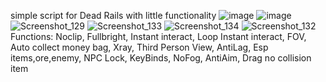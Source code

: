 simple script for Dead Rails with little functionality
![image](https://github.com/user-attachments/assets/3567fecd-e370-42bc-aeee-21d5a1bbd394)
![image](https://github.com/user-attachments/assets/6ddcaca6-93f5-4872-bbc4-7d39cd22c2cd)
![Screenshot_129](https://github.com/user-attachments/assets/6b335e38-aa18-4ab7-b538-c85606a224fd)
![Screenshot_133](https://github.com/user-attachments/assets/a6831695-27aa-4c5d-b339-6db237e9f0c2)
![Screenshot_134](https://github.com/user-attachments/assets/70b26476-6a9b-4617-a19d-e8277d807f94)
![Screenshot_132](https://github.com/user-attachments/assets/577e909a-d9ea-48f9-a66b-02ffa1fc8659)
Functions:
Noclip,
Fullbright,
Instant interact,
Loop Instant interact,
FOV,
Auto collect money bag,
Xray,
Third Person View,
AntiLag,
Esp items,ore,enemy,
NPC Lock,
KeyBinds,
NoFog,
AntiAim,
Drag no collision item
